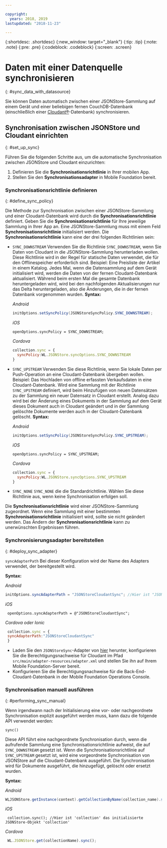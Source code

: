 ```yaml
---

copyright:
  years: 2018, 2019
lastupdated: "2018-11-23"

---
```


{:shortdesc: .shortdesc}
{:new_window: target="_blank"}
{:tip: .tip}
{:note: .note}
{:pre: .pre}
{:codeblock: .codeblock}
{:screen: .screen}

# Daten mit einer Datenquelle synchronisieren
{: #sync_data_with_datasource}

Sie können Daten automatisch zwischen einer JSONStore-Sammlung auf einem Gerät und einer beliebigen fernen CouchDB-Datenbank (einschließlich einer [Cloudant®](https://www.ibm.com/in-en/marketplace/database-management)-Datenbank) synchronisieren.

## Synchronisation zwischen JSONStore und Cloudant einrichten
{: #set_up_sync}

Führen Sie die folgenden Schritte aus, um die automatische Synchronisation zwischen JSONStore und Cloudant einzurichten:

1. Definieren Sie die **Synchronisationsrichtlinie** in Ihrer mobilen App.
2. Stellen Sie den **Synchronisationsadapter** in Mobile Foundation bereit.

### Synchronisationsrichtlinie definieren
{: #define_sync_policy}

Die Methode zur Synchronisation zwischen einer JSONStore-Sammlung und einer Cloudant-Datenbank wird durch die **Synchronisationsrichtlinie** definiert. Geben Sie die **Synchronisationsrichtlinie** für Ihre jeweilige Sammlung in Ihrer App an.
Eine JSONStore-Sammlung muss mit einem Feld **Synchronisationsrichtlinie** initialisiert werden. Die **Synchronisationsrichtlinie** kann eine der drei folgenden Richtlinien sein:

* `SYNC_DOWNSTREAM`
  Verwenden Sie die Richtlinie `SYNC_DOWNSTREAM`, wenn Sie Daten von Cloudant in die JSONStore-Sammlung herunterladen wollen. Diese Richtlinie wird in der Regel für statische Daten verwendet, die für den Offlinespeicher erforderlich sind. Beispiel: Eine Preisliste der Artikel in einem Katalog. Jedes Mal, wenn die Datensammlung auf dem Gerät initialisiert wird, werden die Daten von der fernen Cloudant-Datenbank aktualisiert. Während beim ersten Mal die gesamte Datenbank heruntergeladen wird, wird bei den nachfolgenden Aktualisierungen nur das Delta heruntergeladen, also die Änderungen, die in der fernen Datenbank vorgenommen wurden.
  **Syntax:**

  *Android*
  ```java
  initOptions.setSyncPolicy(JSONStoreSyncPolicy.SYNC_DOWNSTREAM);
  ```

  *iOS*
  ```objc
  openOptions.syncPolicy = SYNC_DOWNSTREAM;
  ```
  
  *Cordova*
  ```javascript
  collection.sync = {
    syncPolicy:WL.JSONStore.syncOptions.SYNC_DOWNSTREAM
  }
  ```

* `SYNC_UPSTREAM`
  Verwenden Sie diese Richtlinie, wenn Sie lokale Daten per Push-Operation an eine Cloudant-Datenbank übergeben wollen. Beispiel: Das Hochladen von offline erfassten Verkaufsdaten in eine Cloudant-Datenbank. Wird eine Sammlung mit der Richtlinie `SYNC_UPSTREAM` definiert, wird beim Hinzufügen von neuen Datensätzen zu der Sammlung ein neuer Datensatz in Cloudant erstellt. Analog dazu wird bei der Änderung eines Dokuments in der Sammlung auf dem Gerät dieses Dokument auch in Cloudant geändert und in der Sammlung gelöschte Dokumente werden auch in der Cloudant-Datenbank gelöscht.
  **Syntax:**

  *Android*
  ```java
  initOptions.setSyncPolicy(JSONStoreSyncPolicy.SYNC_UPSTREAM);
  ```

  *iOS*
  ```objc
  openOptions.syncPolicy = SYNC_UPSTREAM;
  ```
  
  *Cordova*
  ```javascript
  collection.sync = {
    syncPolicy:WL.JSONStore.syncOptions.SYNC_UPSTREAM
  }
  ```

* `SYNC_NONE`
  `SYNC_NONE` die die Standardrichtlinie. Wählen Sie diese Richtlinie aus, wenn keine Synchronisation erfolgen soll.

Die **Synchronisationsrichtlinie** wird einer JSONStore-Sammlung zugeordnet. Wenn eine Sammlung mit einer bestimmten **Synchronisationsrichtlinie** initialisiert wird, sollte sie nicht geändert werden. Das Ändern der **Synchronisationsrichtlinie** kann zu unerwünschten Ergebnissen führen.

### Synchronisierungsadapter bereitstellen
{: #deploy_sync_adapter}

`syncAdapterPath`
Bei dieser Konfiguration wird der Name des Adapters verwendet, der bereitgestellt wird.

**Syntax:**

*Android*
 ```java
 initOptions.syncAdapterPath = "JSONStoreCloudantSync"; //Hier ist "JSONStoreCloudantSync" der Name des Adapters.
 ```

*iOS*
 ```objc
  openOptions.syncAdapterPath = @"JSONStoreCloudantSync";
 ```
  
*Cordova oder Ionic*
 ```javascript
  collection.sync = {
  syncAdapterPath:"JSONStoreCloudantSync"
  }
 ```

* Laden Sie den `JSONStoreSync`-Adapter von [hier](https://github.com/MobileFirst-Platform-Developer-Center/JSONStoreCloudantSync/) herunter, konfigurieren Sie die Berechtigungsnachweise für Cloudant im Pfad `src/main/adapter-resources/adapter.xml` und stellen Sie ihn auf Ihrem Mobile Foundation-Server bereit.
* Konfigurieren Sie die Berechtigungsnachweise für die Back-End-Cloudant-Datenbank in der Mobile Foundation Operations Console.

### Synchronisation manuell ausführen
{: #performing_sync_manual}

Wenn irgendwann nach der Initialisierung eine vor- oder nachgeordnete Synchronisation explizit ausgeführt werden muss, kann dazu die folgende API verwendet werden:

`sync()`

Diese API führt eine nachgeordnete Synchronisation durch, wenn die aufrufende Sammlung eine Synchronisationsrichtlinie aufweist, die auf `SYNC_DOWNSTREAM` gesetzt ist. Wenn die Synchronisationsrichtlinie auf `SYNC_UPSTREAM` gesetzt ist, wird eine vorgeordnete Synchronisation von JSONStore auf die Cloudant-Datenbank ausgeführt. Die Synchronisation wird für Dokumente ausgeführt, die hinzugefügt, gelöscht oder ersetzt wurden.

**Syntax:**

*Android*
 ```java
 WLJSONStore.getInstance(context).getCollectionByName(collection_name).sync();
 ```

*iOS*
 ```objc
  collection.sync(); //Hier ist 'collection' das initialisierte JSONStore-Objekt 'collection'
 ```
  
*Cordova*
 ```javascript
  WL.JSONStore.get(collectionName).sync();
 ```

